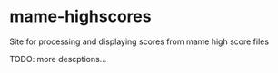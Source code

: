 mame-highscores
===============

Site for processing and displaying scores from mame high score files

TODO: more descptions...
